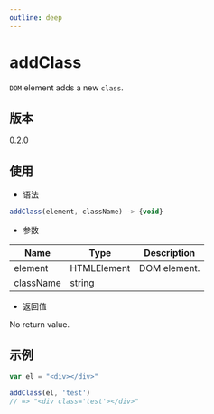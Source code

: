 ```yaml
---
outline: deep
---
```


# addClass

`DOM` element adds a new `class`.

## 版本

0.2.0

## 使用

- 语法

```js
addClass(element, className) -> {void}
```

- 参数

| Name      | Type        | Description  |
|-----------|-------------|--------------|
| element   | HTMLElement | DOM element. |
| className | string      |              |

- 返回值

No return value.

## 示例

```js
var el = "<div></div>"

addClass(el, 'test')
// => "<div class='test'></div>"
```
